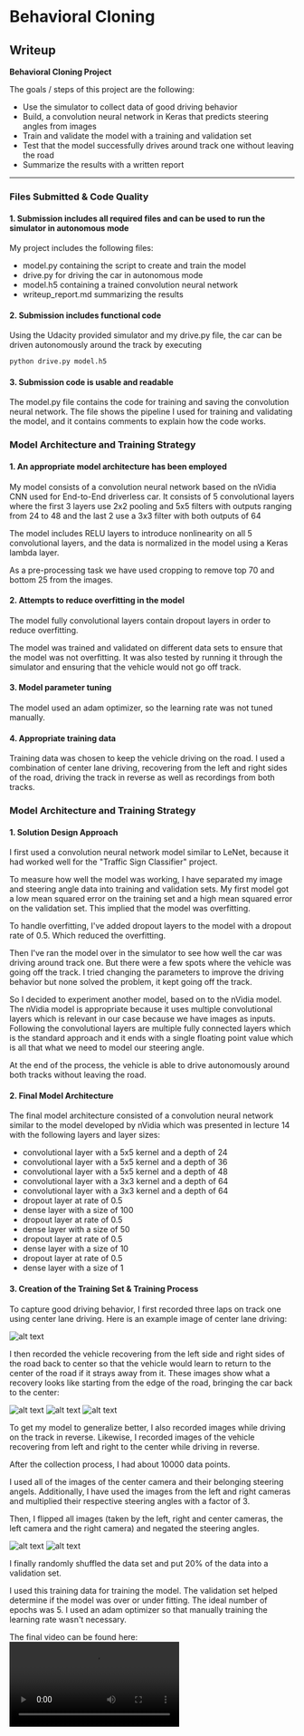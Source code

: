 # **Behavioral Cloning**

## Writeup

**Behavioral Cloning Project**

The goals / steps of this project are the following:
* Use the simulator to collect data of good driving behavior
* Build, a convolution neural network in Keras that predicts steering angles from images
* Train and validate the model with a training and validation set
* Test that the model successfully drives around track one without leaving the road
* Summarize the results with a written report

[//]: # (Image References)

[image1]: ./resources/center_camera.jpg "Center Camera"
[image2]: ./resources/recovery_1.jpg "Recovery - far"
[image3]: ./resources/recovery_2.jpg "Recovery - mid"
[image4]: ./resources/recovery_3.jpg "Recovery - center"
[image5]: ./resources/normal_image.jpg "Normal"
[image6]: ./resources/flipped_image.jpg "Flipped"
[video]: ./video.mp4 "First Track"

---
### Files Submitted & Code Quality

#### 1. Submission includes all required files and can be used to run the simulator in autonomous mode

My project includes the following files:
* model.py containing the script to create and train the model
* drive.py for driving the car in autonomous mode
* model.h5 containing a trained convolution neural network
* writeup_report.md summarizing the results

#### 2. Submission includes functional code
Using the Udacity provided simulator and my drive.py file, the car can be driven autonomously around the track by executing
```sh
python drive.py model.h5
```

#### 3. Submission code is usable and readable

The model.py file contains the code for training and saving the convolution neural network. The file shows the pipeline I used for training and validating the model, and it contains comments to explain how the code works.

### Model Architecture and Training Strategy

#### 1. An appropriate model architecture has been employed

My model consists of a convolution neural network based on the nVidia CNN used for End-to-End driverless car. It consists of 5 convolutional layers where the first 3 layers use 2x2 pooling and 5x5 filters with outputs ranging from 24 to 48 and the last 2 use a 3x3 filter with both outputs of 64

The model includes RELU layers to introduce nonlinearity on all 5 convolutional layers, and the data is normalized in the model using a Keras lambda layer.

As a pre-processing task we have used cropping to remove top 70 and bottom 25 from the images.

#### 2. Attempts to reduce overfitting in the model

The model fully convolutional layers contain dropout layers in order to reduce overfitting.

The model was trained and validated on different data sets to ensure that the model was not overfitting. It was also tested by running it through the simulator and ensuring that the vehicle would not go off track.

#### 3. Model parameter tuning

The model used an adam optimizer, so the learning rate was not tuned manually.

#### 4. Appropriate training data

Training data was chosen to keep the vehicle driving on the road. I used a combination of center lane driving, recovering from the left and right sides of the road, driving the track in reverse as well as recordings from both tracks.

### Model Architecture and Training Strategy

#### 1. Solution Design Approach

I first used a convolution neural network model similar to LeNet, because it had worked well for the "Traffic Sign Classifier" project.

To measure how well the model was working, I have separated my image and steering angle data into training and validation sets. My first model got a low mean squared error on the training set and a high mean squared error on the validation set. This implied that the model was overfitting.

To handle overfitting, I've added dropout layers to the model with a dropout rate of 0.5. Which reduced the overfitting.

Then I've ran the model over in the simulator to see how well the car was driving around track one. But there were a few spots where the vehicle was going off the track. I tried changing the parameters to improve the driving behavior but none solved the problem, it kept going off the track.

So I decided to experiment another model, based on to the nVidia model. The nVidia model is appropriate because it uses multiple convolutional layers which is relevant in our case because we have images as inputs. Following the convolutional layers are multiple fully connected layers which is the standard approach and it ends with a single floating point value which is all that what we need to model our steering angle.

At the end of the process, the vehicle is able to drive autonomously around both tracks without leaving the road.

#### 2. Final Model Architecture

The final model architecture consisted of a convolution neural network similar to the model developed by nVidia which was presented in lecture 14 with the following layers and layer sizes:

- convolutional layer with a 5x5 kernel and a depth of 24
- convolutional layer with a 5x5 kernel and a depth of 36
- convolutional layer with a 5x5 kernel and a depth of 48
- convolutional layer with a 3x3 kernel and a depth of 64
- convolutional layer with a 3x3 kernel and a depth of 64
- dropout layer at rate of 0.5
- dense layer with a size of 100
- dropout layer at rate of 0.5
- dense layer with a size of 50
- dropout layer at rate of 0.5
- dense layer with a size of 10
- dropout layer at rate of 0.5
- dense layer with a size of 1

#### 3. Creation of the Training Set & Training Process

To capture good driving behavior, I first recorded three laps on track one using center lane driving. Here is an example image of center lane driving:

![alt text][image1]

I then recorded the vehicle recovering from the left side and right sides of the road back to center so that the vehicle would learn to return to the center of the road if it strays away from it. These images show what a recovery looks like starting from the edge of the road, bringing the car back to the center:

![alt text][image2]
![alt text][image3]
![alt text][image4]

To get my model to generalize better, I also recorded images while driving on the track in reverse. Likewise, I recorded images of the vehicle recovering from left and right to the center while driving in reverse.

After the collection process, I had about 10000 data points.

I used all of the images of the center camera and their belonging steering angels.
Additionally, I have used the images from the left and right cameras and multiplied their respective steering angles with a factor of 3.

Then, I flipped all images (taken by the left, right and center cameras, the left camera and the right camera) and negated the steering angles.

![alt text][image5]
![alt text][image6]

I finally randomly shuffled the data set and put 20% of the data into a validation set.

I used this training data for training the model. The validation set helped determine if the model was over or under fitting. The ideal number of epochs was 5. I used an adam optimizer so that manually training the learning rate wasn't necessary.

The final video can be found here: ![First Track][video]
